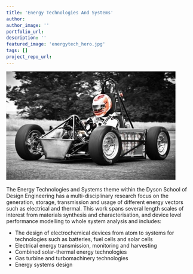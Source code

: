 ```yaml
---
title: 'Energy Technologies And Systems'
author:
author_image: ''
portfolio_url:
description: ''
featured_image: 'energytech_hero.jpg'
tags: []
project_repo_url:
---
```

![](./energytech_hero.jpg)

The Energy Technologies and Systems theme within the Dyson School of Design Engineering has a multi-disciplinary research focus on the generation, storage, transmission and usage of different energy vectors such as electrical and thermal. This work spans several length scales of interest from materials synthesis and characterisation, and device level performance modelling to whole system analysis and includes:

* The design of electrochemical devices from atom to systems for technologies such as batteries, fuel cells and solar cells
* Electrical energy transmission, monitoring and harvesting
* Combined solar-thermal energy technologies
* Gas turbine and turbomachinery technologies
* Energy systems design
